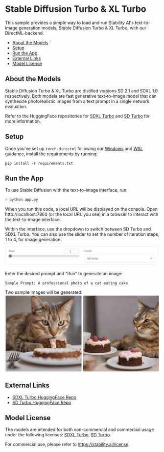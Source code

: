 # Stable Diffusion Turbo & XL Turbo
This sample provides a simple way to load and run Stability AI's text-to-image generation models, Stable Diffusion Turbo & XL Turbo, with our DirectML-backend.

- [About the Models](#about-the-models)
- [Setup](#setup)
- [Run the App](#run-the-app)
- [External Links](#external-links)
- [Model License](#model-license)


## About the Models

Stable Diffusion Turbo & XL Turbo are distilled versions SD 2.1 and SDXL 1.0 respectively. Both models are fast generative text-to-image model that can synthesize photorealistic images from a text prompt in a single network evaluation.

Refer to the HuggingFace repositories for [SDXL Turbo](https://huggingface.co/stabilityai/sdxl-turbo) and [SD Turbo](https://huggingface.co/stabilityai/sd-turbo) for more information.


## Setup
Once you've set up `torch-directml` following our [Windows](https://learn.microsoft.com/en-us/windows/ai/directml/pytorch-windows) and [WSL](https://learn.microsoft.com/en-us/windows/ai/directml/pytorch-wsl) guidance, install the requirements by running:


```
pip install -r requirements.txt
```


## Run the App
To use Stable Diffusion with the text-to-image interface, run:
```bash
> python app.py
```

When you run this code, a local URL will be displayed on the console. Open http://localhost:7860 (or the local URL you see) in a browser to interact with the text-to-image interface.

Within the interface, use the dropdown to switch between SD Turbo and SDXL Turbo. You can also use the slider to set the number of iteration steps, 1 to 4, for image generation.

![slider_dropdown](assets/slider_dropdown.png)


Enter the desired prompt and "Run" to generate an image:
``` 
Sample Prompt: A professional photo of a cat eating cake
```

Two sample images will be generated:
![image1](assets/t2i.png)



## External Links
- [SDXL Turbo HuggingFace Repo](https://huggingface.co/stabilityai/sdxl-turbo)
- [SD Turbo HuggingFace Repo](https://huggingface.co/stabilityai/sd-turbo)


## Model License
The models are intended for both non-commercial and commercial usage under the following licenses: [SDXL Turbo](https://huggingface.co/stabilityai/sdxl-turbo/blob/main/LICENSE.md), [SD Turbo](https://huggingface.co/stabilityai/sdxl-turbo/blob/main/LICENSE.md).

For commercial use, please refer to https://stability.ai/license.
